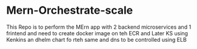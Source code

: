 # Mern-Orchestrate-scale
This Repo is to perform the  MErn app with 2 backend microservices and 1 frintend and need to create docker image on teh ECR and Later KS using Kenkins an dhelm chart fo rteh same and dns to be controlled using ELB
